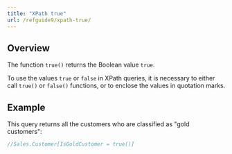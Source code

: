 ```yaml
---
title: "XPath true"
url: /refguide9/xpath-true/
---
```


## Overview

The function `true()` returns the Boolean value `true`.

To use the values `true` or `false` in XPath queries, it is necessary to either call `true()` or `false()` functions, or to enclose the values in quotation marks.

## Example

This query returns all the customers who are classified as "gold customers":

```java {linenos=false}
//Sales.Customer[IsGoldCustomer = true()]
```
